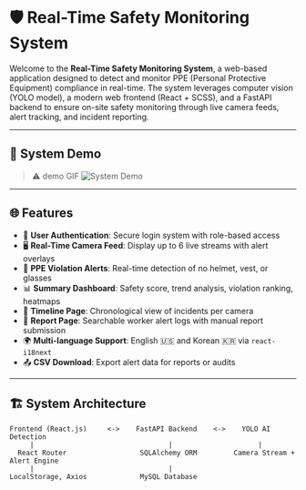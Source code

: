# 🛡️ Real-Time Safety Monitoring System

Welcome to the **Real-Time Safety Monitoring System**, a web-based application designed to detect and monitor PPE (Personal Protective Equipment) compliance in real-time. The system leverages computer vision (YOLO model), a modern web frontend (React + SCSS), and a FastAPI backend to ensure on-site safety monitoring through live camera feeds, alert tracking, and incident reporting.

---

## 📸 System Demo

> ⚠️ demo GIF 
![System Demo](./assets/screenshots/demo.gif)

---

## 🌐 Features

- 🔐 **User Authentication**: Secure login system with role-based access
- 🖥️ **Real-Time Camera Feed**: Display up to 6 live streams with alert overlays
- 🚨 **PPE Violation Alerts**: Real-time detection of no helmet, vest, or glasses
- 📊 **Summary Dashboard**: Safety score, trend analysis, violation ranking, heatmaps
- 📆 **Timeline Page**: Chronological view of incidents per camera
- 📁 **Report Page**: Searchable worker alert logs with manual report submission
- 🌍 **Multi-language Support**: English 🇺🇸 and Korean 🇰🇷 via `react-i18next`
- 📤 **CSV Download**: Export alert data for reports or audits

---

## 🏗️ System Architecture

```plaintext
Frontend (React.js)     <->    FastAPI Backend    <->    YOLO AI Detection
     |                                 |                     |
  React Router                  SQLAlchemy ORM         Camera Stream + Alert Engine
     |                                 |
LocalStorage, Axios             MySQL Database

